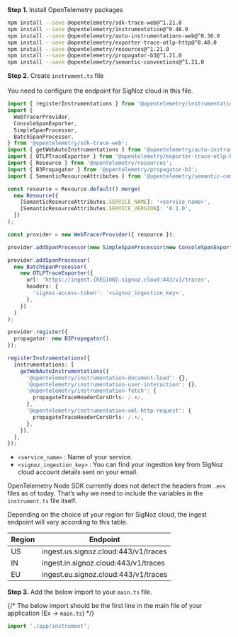 &nbsp;

**Step 1.** Install OpenTelemetry packages

```bash
npm install --save @opentelemetry/sdk-trace-web@^1.21.0                                                                   
npm install --save @opentelemetry/instrumentation@^0.48.0
npm install --save @opentelemetry/auto-instrumentations-web@^0.36.0
npm install --save @opentelemetry/exporter-trace-otlp-http@^0.48.0
npm install --save @opentelemetry/resources@^1.21.0
npm install --save @opentelemetry/propagator-b3@^1.21.0
npm install --save @opentelemetry/semantic-conventions@^1.21.0
```

**Step 2.** Create `instrument.ts` file<br></br>
You need to configure the endpoint for SigNoz cloud in this file.

```ts
import { registerInstrumentations } from '@opentelemetry/instrumentation';
import {
  WebTracerProvider,
  ConsoleSpanExporter,
  SimpleSpanProcessor,
  BatchSpanProcessor,
} from '@opentelemetry/sdk-trace-web';
import { getWebAutoInstrumentations } from '@opentelemetry/auto-instrumentations-web';
import { OTLPTraceExporter } from '@opentelemetry/exporter-trace-otlp-http';
import { Resource } from '@opentelemetry/resources';
import { B3Propagator } from '@opentelemetry/propagator-b3';
import { SemanticResourceAttributes } from '@opentelemetry/semantic-conventions';

const resource = Resource.default().merge(
  new Resource({
    [SemanticResourceAttributes.SERVICE_NAME]: '<service_name>',
    [SemanticResourceAttributes.SERVICE_VERSION]: '0.1.0',
  })
);

const provider = new WebTracerProvider({ resource });

provider.addSpanProcessor(new SimpleSpanProcessor(new ConsoleSpanExporter()));

provider.addSpanProcessor(
  new BatchSpanProcessor(
    new OTLPTraceExporter({
      url: 'https://ingest.{REGION}.signoz.cloud:443/v1/traces',
      headers: {
        'signoz-access-token': '<signoz_ingestion_key>',
      },
    })
  )
);

provider.register({
  propagator: new B3Propagator(),
});

registerInstrumentations({
  instrumentations: [
    getWebAutoInstrumentations({
      '@opentelemetry/instrumentation-document-load': {},
      '@opentelemetry/instrumentation-user-interaction': {},
      '@opentelemetry/instrumentation-fetch': {
        propagateTraceHeaderCorsUrls: /.+/,
      },
      '@opentelemetry/instrumentation-xml-http-request': {
        propagateTraceHeaderCorsUrls: /.+/,
      },
    }),
  ],
});

```
- `<service_name>` : Name of your service.
- `<signoz_ingestion_key>` : You can find your ingestion key from SigNoz cloud account details sent on your email.

OpenTelemetry Node SDK currently does not detect the headers from `.env` files as of today. That’s why we need to include the variables in the `instrument.ts` file itself.

Depending on the choice of your region for SigNoz cloud, the ingest endpoint will vary according to this table.

| Region | Endpoint |
| --- | --- |
| US |	ingest.us.signoz.cloud:443/v1/traces |
| IN |	ingest.in.signoz.cloud:443/v1/traces |
| EU | ingest.eu.signoz.cloud:443/v1/traces |



**Step 3.** Add the below import to your `main.ts` file.

{/* <Admonition type="info">
The below import should be the first line in the main file of your application (Ex -> `main.ts`)
</Admonition>  */}


    
```jsx
import './app/instrument';
```